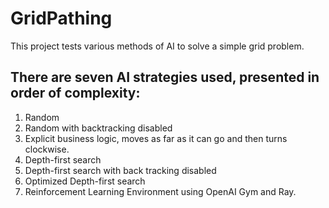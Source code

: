 # GridPathing
This project tests various methods of AI to solve a simple grid problem.

## There are seven AI strategies used, presented in order of complexity:

1. Random
2. Random with backtracking disabled
3. Explicit business logic, moves as far as it can go and then turns clockwise.
4. Depth-first search
5. Depth-first search with back tracking disabled
6. Optimized Depth-first search
7. Reinforcement Learning Environment using OpenAI Gym and Ray.

